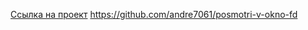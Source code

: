  [Ссылка на проект](https://andre7061.github.io/posmotri-v-okno-fd/)
https://github.com/andre7061/posmotri-v-okno-fd